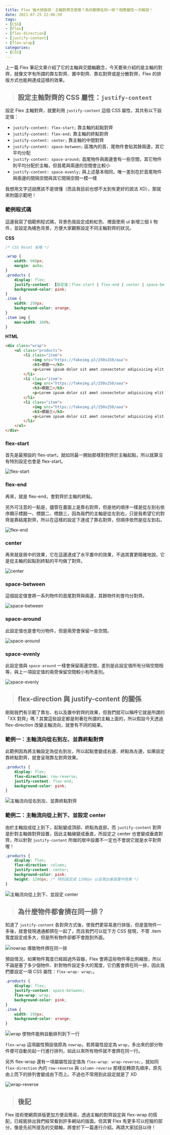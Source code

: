 ```yaml
---
title: Flex 強大排版術：主軸對齊怎麼做？為何都擠在同一排？相應屬性一次解說！
date: 2021-07-25 22:06:59
tags:
- [CSS]
- [Flex]
- [flex-direction]
- [justify-content]
- [flex-wrap]
categories:
- [CSS]
---
```


上一篇 Flex 筆記文章介紹了它的主軸與交錯軸觀念，今天要來介紹的是主軸的對齊，就像文字有所謂的靠左對齊、置中對齊、靠右對齊或是分散對齊，Flex 的排版方式也能夠達成這樣的效果。

<!-- more -->

> ## 設定主軸對齊的 CSS 屬性：`justify-content`

設定 Flex 主軸對齊，就要利用 `justify-content` 這個 CSS 屬性，其共有以下設定值：

* `justify-content: flex-start;` 靠主軸的起點對齊
* `justify-content: flex-end;` 靠主軸的終點對齊
* `justify-content: center;` 靠主軸的中間對齊
* `justify-content: space-between;` 區塊內的首、尾物件會貼其餘兩邊，其它平均分配
* `justify-content: space-around;`  首尾物件與兩邊會有一些空間，其它物件則平均分配於主軸，但首尾與兩邊的空間會比較小
* `justify-content: space-evenly;` 與上述基本相同，唯一差別在於首尾物件與兩邊的間隔空間與其它間隔空間一模一樣

我想用文字述說應該不是很懂（而且我目前也想不太到有更好的說法 XD），那就來附圖示範吧！

### 範例程式碼

這邊我寫了個範例程式碼，背景色我設定成粉紅色、裡面使用 ul 新增三個 li 物件，並設定為橘色背景，方便大家觀察設定不同主軸對齊的狀況。

**CSS**

``` css
/* CSS Reset 省略 */

.wrap {
    width: 960px;
    margin: auto;
}
.products {
    display: flex;
    justify-content: 【設定值：flex-start | flex-end | center | space-between | space-around | space-evenly】;
    background-color: pink;
}
.item {
    width: 250px;
    background-color: orange;
}
.item img {
    max-width: 100%;
}
```

**HTML**

``` HTML
<div class="wrap">
    <ul class="products">
        <li class="item">
            <img src="https://fakeimg.pl/250x250/aaa">
            <h3>標題一</h3>
            <p>Lorem ipsum dolor sit amet consectetur adipisicing elit. Laborum deleniti dolore dignissimos, enim ullam corrupti reprehenderit explicabo non molestiae suscipit.</p>
        </li>
        <li class="item">
            <img src="https://fakeimg.pl/250x250/aaa">
            <h3>標題二</h3>
            <p>Lorem ipsum dolor sit amet consectetur adipisicing elit. Laborum deleniti dolore dignissimos, enim ullam corrupti reprehenderit explicabo non molestiae suscipit.</p>
        </li>
        <li class="item">
            <img src="https://fakeimg.pl/250x250/aaa">
            <h3>標題三</h3>
            <p>Lorem ipsum dolor sit amet consectetur adipisicing elit. Laborum deleniti dolore dignissimos, enim ullam corrupti reprehenderit explicabo non molestiae suscipit.</p>
        </li>
    </ul>
</div>
```

### flex-start

首先是最預設的 flex-start，就如同最一開始那樣對對齊於主軸起點，所以就算沒有特別設定也會是 flex-start。

![flex-start](https://img.guiblogs.com/css-flex-2/flex-start.jpg)

### flex-end

再來，就是 flex-end，會對齊於主軸的終點。

另外可注意的一點是，儘管在畫面上是靠右對齊，但是他的順序一樣是從左到右依序顯示標題一、標題二、標題三，因為我們的主軸是從左到右，只是我希望它的對齊是靠結尾對齊，所以在這樣的設定下達成了靠右對齊，但順序依然是從左到右。

![flex-end](https://img.guiblogs.com/css-flex-2/flex-end.jpg)

### center

再來就是居中的效果，它在這邊達成了水平置中的效果，不過其實更精確地說，它是從主軸的起點到終點的平均做了對齊。

![center](https://img.guiblogs.com/css-flex-2/center.jpg)

### space-between

這個設定值會將一系列物件的首尾對齊與兩邊，其餘物件則會均分對齊。

![space-between](https://img.guiblogs.com/css-flex-2/space-between.jpg)

### space-around

此設定值也是會均分物件，但是兩旁會保留一些空間。

![space-around](https://img.guiblogs.com/css-flex-2/space-around.jpg)

### space-evenly

此設定值與 `space-around` 一樣會保留兩邊空間，差別是此設定值所有分隔空間相等，與上一項設定值的兩旁保留空間較小有所差別。

![space-evenly](https://img.guiblogs.com/css-flex-2/space-evenly.jpg)

> ## flex-direction 與 justify-content 的關係

剛剛我們有示範了靠左、右以及置中對齊的效果，但我們就可以稱呼它就是所謂的「XX 對齊」嗎？其實這些設定都是附著在所謂的主軸上面的，所以假設今天透過 flex-direction 改變主軸流向，就會有不同的結果。

### 範例一：主軸流向從右到左、並靠終點對齊

此範例因為將主軸設定為從右到左，所以起點會變成右邊、終點為左邊，如果設定靠終點對齊，就會呈現靠左對齊效果。

``` CSS
.products {
    display: flex;
    flex-direction: row-reverse;
    justify-content: flex-end;
    background-color: pink;
}
```

![主軸流向從右到左、並靠終點對齊](https://img.guiblogs.com/css-flex-2/row-reverse-flex-end.jpg)

### 範例二：主軸流向從上到下、並設定 center

由於主軸設成從上到下，起點變成頂部、終點為底部，而 `justify-content` 對齊是針對主軸做對齊設置，因此主軸線變成垂直，所設定之 center 也會變成垂直對齊，所以針對 `justify-content` 所做的居中設置不一定也不會說它就是水平對齊喔！

``` CSS
.products {
    display: flex;
    flex-direction: column;
    justify-content: center;
    background-color: pink;
    height: 1200px; /* 特別設定成 1200px 以呈現出垂直置中效果 */
}
```

![主軸流向從上到下、並設定 center](https://img.guiblogs.com/css-flex-2/column-center.jpg)

> ## 為什麼物件都會擠在同一排？

知道了 `justify-content` 各對齊方式後，使我們更容易進行排版，但是當物件一多後，就會發現通通都擠在一起了，而且我們可以從下方 CSS 發現，不管 .item 寬度設定成多大，但是所有物件卻都不會跑到外面。

![nowrap 導致物件擠在同一排](https://img.guiblogs.com/css-flex-2/nowrap.jpg)

預設情況，如果物件寬度已經超過外容器，Flex 會將這些物件等比例縮放，所以不論是塞了多少個物件、針對物件設定多大的寬度，它仍舊會擠在同一排，因此我們要設定一項 CSS 屬性：`flex-wrap: wrap;`。

``` CSS
.products {
    display: flex;
    justify-content: space-between;
    flex-wrap: wrap;
    background-color: pink;
}
.item {
    width: 250px;
    background-color: orange;
}
```

![wrap 使物件能夠自動排列到下一行](https://img.guiblogs.com/css-flex-2/wrap.jpg)

`flex-wrap` 這項屬性預設值原為 `nowrap`，若將屬性設定為 `wrap`，多出來的部分物件便可自動另起一行進行排列，如此以來所有物件就不會擠在同一行。

另外 flex-wrap 還有一項屬屬性設定值為 `flex-wrap: wrap-reverse;`，就如同 `flex-direction` 內的 `row-reverse` 與 `column-reverse` 那樣反轉原先順序，原先由上而下的排列會變成由下而上。不過也不常用到此設定就是了 XD

![wrap-reverse](https://img.guiblogs.com/css-flex-2/wrap-reverse.jpg)

> ## 後記

Flex 技術使網頁排版更加方便且簡易，透過主軸的對齊設定與 flex-wrap 的搭配，已經能排出我們經常看到許多網站的版面。但其實 Flex 有更多可以挖掘的部分，像是先前所提及的交錯軸，將會於下一篇進行介紹。再請大家拭目以待！